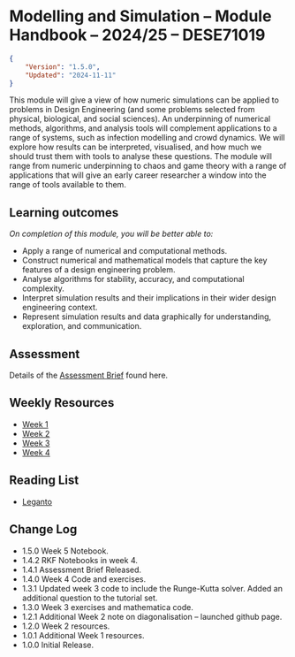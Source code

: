 # Modelling and Simulation – Module Handbook – 2024/25 – DESE71019
```json
{
    "Version": "1.5.0",
    "Updated": "2024-11-11"
}
```
This module will give a view of how numeric simulations can be applied to problems in Design Engineering (and some problems selected from physical, biological, and social sciences). An underpinning of numerical methods, algorithms, and analysis tools will complement applications to a range of systems, such as infection modelling and crowd dynamics. We will explore how results can be interpreted, visualised, and how much we should trust them with tools to analyse these questions. The module will range from numeric underpinning to chaos and game theory with a range of applications that will give an early career researcher a window into the range of tools available to them.

## Learning outcomes
*On completion of this module, you will be better able to:*
* Apply a range of numerical and computational methods.
* Construct numerical and mathematical models that capture the key features of a design engineering problem.
* Analyse algorithms for stability, accuracy, and computational complexity.
* Interpret simulation results and their implications in their wider design engineering context.
* Represent simulation results and data graphically for understanding, exploration, and communication.

## Assessment
Details of the [Assessment Brief](./Assessment) found here.

## Weekly Resources
* [Week 1](./Week_1)
* [Week 2](./Week_2)
* [Week 3](./Week_3)
* [Week 4](./Week_4)

## Reading List
* [Leganto](https://imperial.alma.exlibrisgroup.com/leganto/nui/lists/45412427350001591)

## Change Log
* 1.5.0 Week 5 Notebook.
* 1.4.2 RKF Notebooks in week 4.
* 1.4.1 Assessment Brief Released.
* 1.4.0 Week 4 Code and exercises.
* 1.3.1 Updated week 3 code to include the Runge-Kutta solver. Added an additional question to the tutorial set.
* 1.3.0 Week 3 exercises and mathematica code.
* 1.2.1 Additional Week 2 note on diagonalisation – launched github page.
* 1.2.0 Week 2 resources.
* 1.0.1 Additional Week 1 resources.
* 1.0.0 Initial Release.
